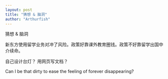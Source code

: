```yaml
---
layout: post
title: "猜想 & 脑洞"
author: "Arthurfish"
---
```


猜想 & 脑洞

新东方使用留学业务对冲了风险。政策好靠课外教育圈钱。政策不好靠留学出国中介续命。

自己设计台灯？
用网页写文档？

Can I be that dirty to ease the feeling of forever disappearing?